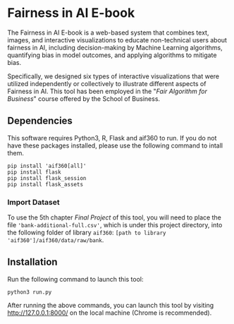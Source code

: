 # Fairness in AI E-book 

The Fairness in AI E-book is a web-based system that combines text, images, and interactive visualizations to educate non-technical users about fairness in AI, including decision-making by Machine Learning algorithms, quantifying bias in model outcomes, and applying algorithms to mitigate bias. 

Specifically, we designed six types of interactive visualizations that were utilized independently or collectively to illustrate different aspects of Fairness in AI. This tool has been employed in the "*Fair Algorithm for Business*" course offered by the School of Business.




## Dependencies

This software requires Python3, R, Flask and aif360 to run. 
If you do not have these packages installed, please use the following command to intall them.

	pip install 'aif360[all]'
	pip install flask
	pip install flask_session
	pip install flask_assets

### Import Dataset
To use the 5th chapter *Final Project* of this tool, you will need to place the file  `'bank-additional-full.csv'`, which is under this project directory, into the following folder of library `aif360`: `[path to library 'aif360']/aif360/data/raw/bank`.
 
## Installation

Run the following command to launch this tool:

	python3 run.py

After running the above commands, you can launch this tool by visiting http://127.0.0.1:8000/ on the local machine (Chrome is recommended).

